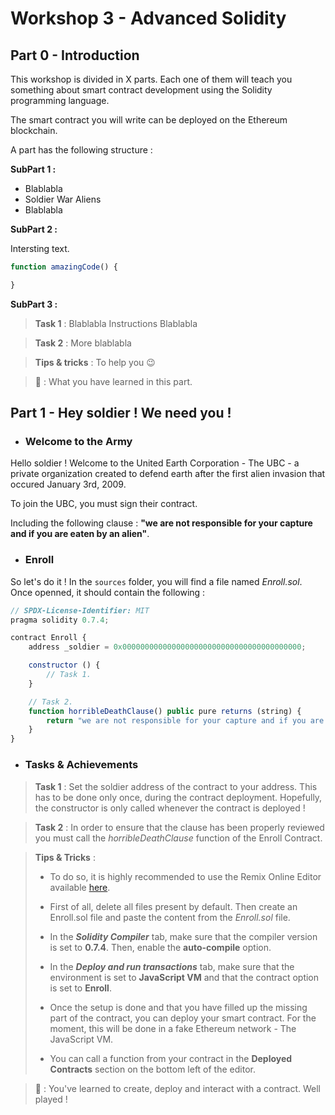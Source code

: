 # Workshop 3 - Advanced Solidity

## **Part 0 - Introduction**

This workshop is divided in X parts.
Each one of them will teach you something about smart contract development using the Solidity programming language.

The smart contract you will write can be deployed on the Ethereum blockchain.

A part has the following structure :

**SubPart 1 :**

- Blablabla
- Soldier War Aliens
- Blablabla

**SubPart 2 :**

Intersting text.

``` js
function amazingCode() {

}
```

**SubPart 3 :**

> **Task 1** : Blablabla Instructions Blablabla

> **Task 2** : More blablabla

> **Tips & tricks** : To help you :wink:

> **:partying_face:** : What you have learned in this part.

## **Part 1 - Hey soldier ! We need you !**

- ### **Welcome to the Army**

Hello soldier ! Welcome to the United Earth Corporation - The UBC - a private organization created to defend earth after the first alien invasion that occured January 3rd, 2009.

To join the UBC, you must sign their contract.

Including the following clause : **"we are not responsible for your capture and if you are eaten by an alien"**.

- ### **Enroll**

So let's do it ! In the `sources` folder, you will find a file named *Enroll.sol*.
Once openned, it should contain the following :

``` js
// SPDX-License-Identifier: MIT
pragma solidity 0.7.4;

contract Enroll {
    address _soldier = 0x0000000000000000000000000000000000000000;

    constructor () {
        // Task 1.
    }

    // Task 2.
    function horribleDeathClause() public pure returns (string) {
        return "we are not responsible for your capture and if you are eaten by an alien";
    }
}
```

- ### **Tasks & Achievements**

> **Task 1** : Set the soldier address of the contract to your address.
> This has to be done only once, during the contract deployment.
> Hopefully, the constructor is only called whenever the contract is deployed !

> **Task 2** : In order to ensure that the clause has been properly reviewed you must call the *horribleDeathClause* function of the Enroll Contract.

> **Tips & Tricks** :
>
> - To do so, it is highly recommended to use the Remix Online Editor available [here](https://remix.ethereum.org/).
>
> - First of all, delete all files present by default.
> Then create an Enroll.sol file and paste the content from the *Enroll.sol* file.
>
> - In the ***Solidity Compiler*** tab, make sure that the compiler version is set to **0.7.4**. Then, enable the **auto-compile** option.
>
> - In the ***Deploy and run transactions*** tab, make sure that the environment is set to **JavaScript VM** and that the contract option is set to **Enroll**.
>
> - Once the setup is done and that you have filled up the missing part of the contract, you can deploy your smart contract. For the moment, this will be done in a fake Ethereum network - The JavaScript VM.
>
> - You can call a function from your contract in the **Deployed Contracts** section on the bottom left of the editor.

> **:partying_face:** : You've learned to create, deploy and interact with a contract. Well played !